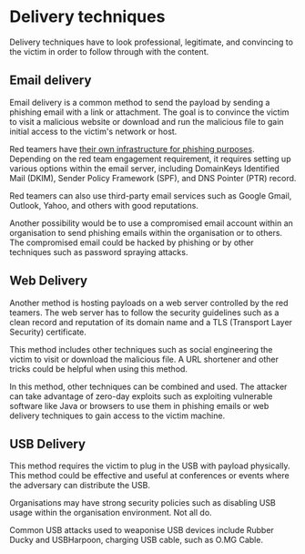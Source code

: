 # Delivery techniques

Delivery techniques have to look professional, legitimate, and convincing to the victim in order to follow through 
with the content.

## Email delivery

Email delivery is a common method to send the payload by sending a phishing email with a link or attachment. The goal 
is to convince the victim to visit a malicious website or download and run the malicious file to gain initial access 
to the victim's network or host.

Red teamers have [their own infrastructure for phishing purposes](https://iac.tymyrddin.dev/). Depending on 
the red team engagement requirement, it requires setting up various options within the email server, including 
DomainKeys Identified Mail (DKIM), Sender Policy Framework (SPF), and DNS Pointer (PTR) record.

Red teamers can also use third-party email services such as Google Gmail, Outlook, Yahoo, and others with good 
reputations.

Another possibility would be to use a compromised email account within an organisation to send phishing emails 
within the organisation or to others. The compromised email could be hacked by phishing or by other techniques 
such as password spraying attacks.

## Web Delivery

Another method is hosting payloads on a web server controlled by the red teamers. The web server has to follow 
the security guidelines such as a clean record and reputation of its domain name and a TLS (Transport Layer Security) 
certificate. 

This method includes other techniques such as social engineering the victim to visit or download the malicious file. 
A URL shortener and other tricks could be helpful when using this method.

In this method, other techniques can be combined and used. The attacker can take advantage of zero-day exploits 
such as exploiting vulnerable software like Java or browsers to use them in phishing emails or web delivery 
techniques to gain access to the victim machine.

## USB Delivery

This method requires the victim to plug in the USB with payload physically. This method could be effective and 
useful at conferences or events where the adversary can distribute the USB.

Organisations may have strong security policies such as disabling USB usage within the organisation environment. 
Not all do.

Common USB attacks used to weaponise USB devices include Rubber Ducky and USBHarpoon, charging USB cable, 
such as O.MG Cable. 